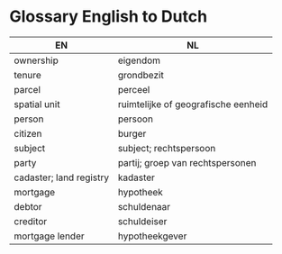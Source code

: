 # Glossary English to Dutch

| EN                                | NL                                    |
|-----------------------------------|---------------------------------------|
| ownership                         | eigendom                              |
| tenure                            | grondbezit                            |
| parcel                            | perceel                               |
| spatial unit                      | ruimtelijke of geografische eenheid   |
| person                            | persoon                               |
| citizen                           | burger                                |
| subject                           | subject; rechtspersoon                |
| party                             | partij; groep van rechtspersonen      |
| cadaster; land registry           | kadaster                              |
| mortgage                          | hypotheek                             |
| debtor                            | schuldenaar                           |
| creditor                          | schuldeiser                           |
| mortgage lender                   | hypotheekgever                        |
